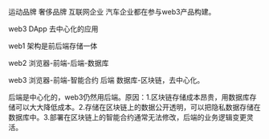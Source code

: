 运动品牌 奢侈品牌 互联网企业 汽车企业都在参与web3产品构建。

web3 DApp 去中心化的应用

web1 架构是前后端存储一体

web2 浏览器-前端-后端-数据库

web3 浏览器-前端-智能合约 后端 数据库-区块链，去中心化。

后端是中心化的，web3仍然用后端。原因：1.区块链存储成本昂贵，用数据库存储可以大大降低成本。2.存储在区块链上的数据公开透明，可以把隐私数据存储在数据库中。3.部署在区块链上的智能合约通常无法修改，后端的业务逻辑变更灵活。
